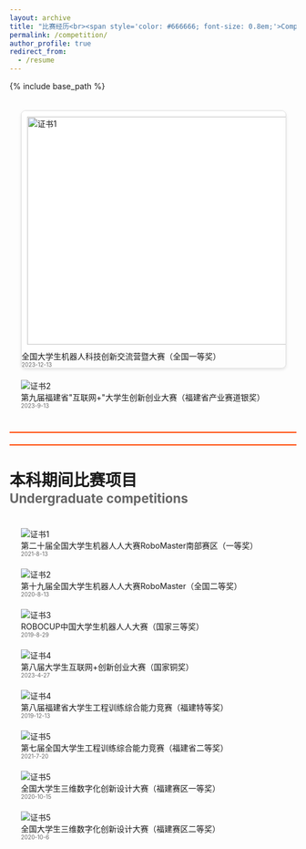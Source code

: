 ```yaml
---
layout: archive
title: "比赛经历<br><span style='color: #666666; font-size: 0.8em;'>Competition</span>"
permalink: /competition/
author_profile: true
redirect_from:
  - /resume
---
```


{% include base_path %}


<style>
/* 基础画廊样式 */
.gallery {
  display: grid;
  grid-template-columns: repeat(auto-fill, minmax(300px, 1fr));
  grid-gap: 20px;
  padding: 20px;
}

/* 纵向证书样式 */
.certificate-vertical {
  border: 1px solid #ddd;
  border-radius: 8px;
  overflow: hidden;
  box-shadow: 0 2px 5px rgba(0,0,0,0.1);
  transition: transform 0.3s ease;
}

.certificate-vertical:hover {
  transform: translateY(-5px);
}

.certificate-vertical img {
  width: 100%;
  height: 400px;
  object-fit: contain;
  background-color: white;
  padding: 10px;
}

.certificate-horizontal {
  grid-column: span 2;  /* 占据两列 */
  width: 100%;
  border: 1px solid #ddd;
  border-radius: 8px;
  overflow: hidden;
  box-shadow: 0 2px 5px rgba(0,0,0,0.1);
  transition: transform 0.3s ease;
}

.certificate-horizontal img {
  width: 100%;
  height: 400px;
  object-fit: contain;
  background-color: white;
  padding: 10px;
}

/* 通用说明文字样式 */
.certificate-caption {
  padding: 10px;
  background: #f8f9fa;
  text-align: center;
}
</style>

<div class="gallery">
  <!-- 横向证书(占两列) -->
  <div class="certificate-horizontal">
    <img src="../images/competition/yjs-jjrg1.jpg" alt="证书1">
    <div class="gallery-caption">
      全国大学生机器人科技创新交流营暨大赛（全国一等奖）<br>
      <span style='color: #666666; font-size: 0.7em;'>2023-12-13</span>
    </div>
  </div>

  <!-- 纵向证书(使用默认样式) -->
  <div class="gallery-item">
    <img src="../images/competition/yjs-hlws2.png" alt="证书2">
    <div class="gallery-caption">
      第九届福建省"互联网+"大学生创新创业大赛（福建省产业赛道银奖）<br>
      <span style='color: #666666; font-size: 0.7em;'>2023-9-13</span>
    </div>
  </div>
</div>

<div style="border-bottom: 2px solid #FF4500; margin: 20px 0;"></div>
<div style="border-bottom: 2px solid #FF4500; margin: 20px 0;"></div>

本科期间比赛项目<br><span style='color: #666666; font-size: 0.8em;'>Undergraduate competitions</span>
======
<div class="gallery">
  <div class="gallery-item">
    <img src="../images/competition/bk-rm1.jpg" alt="证书1">
    <div class="gallery-caption">第二十届全国大学生机器人人大赛RoboMaster南部赛区（一等奖）<br>
      <span style='color: #666666; font-size: 0.7em;'>2021-8-13</span></div>
  </div>
  
  <div class="gallery-item">
    <img src="../images/competition/bk-rm2.jpg" alt="证书2">
    <div class="gallery-caption">第十九届全国大学生机器人人大赛RoboMaster（全国二等奖）<br>
      <span style='color: #666666; font-size: 0.7em;'>2020-8-13</span></div>
  </div>

  <div class="gallery-item">
    <img src="../images/competition/bk-jjrg3.jpg" alt="证书3">
    <div class="gallery-caption">ROBOCUP中国大学生机器人人大赛（国家三等奖）<br>
      <span style='color: #666666; font-size: 0.7em;'>2019-8-29</span></div>
  </div>

  <div class="gallery-item">
    <img src="../images/competition/bk-hlw-g3.jpg" alt="证书4">
    <div class="gallery-caption">第八届大学生互联网+创新创业大赛（国家铜奖）<br>
      <span style='color: #666666; font-size: 0.7em;'>2023-4-27</span></div>
  </div>

  <div class="gallery-item">
    <img src="../images/competition/bk-gx-s0.jpg" alt="证书4">
    <div class="gallery-caption">第八届福建省大学生工程训练综合能力竞赛（福建特等奖）<br>
      <span style='color: #666666; font-size: 0.7em;'>2019-12-13</span></div>
  </div>

  <div class="gallery-item">
    <img src="../images/competition/bk-gxs2.jpg" alt="证书5">
    <div class="gallery-caption">第七届全国大学生工程训练综合能力竞赛（福建省二等奖）<br>
      <span style='color: #666666; font-size: 0.7em;'>2021-7-20</span></div>
  </div>

  <div class="gallery-item">
    <img src="../images/competition/bk-sws1.jpg" alt="证书5">
    <div class="gallery-caption">全国大学生三维数字化创新设计大赛（福建赛区一等奖）<br>
      <span style='color: #666666; font-size: 0.7em;'>2020-10-15</span></div>
  </div>  
  
  <div class="gallery-item">
    <img src="../images/competition/bk-sws2.jpg" alt="证书5">
    <div class="gallery-caption">全国大学生三维数字化创新设计大赛（福建赛区二等奖）<br>
      <span style='color: #666666; font-size: 0.7em;'>2020-10-6</span></div>
  </div>

</div>
